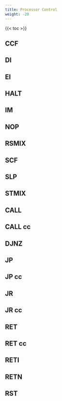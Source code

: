 ```yaml
---
title: Processor Control
weight: -20
---
```


{{< toc >}}

## CCF



## DI



## EI




## HALT



## IM



## NOP



## RSMIX



## SCF



## SLP



## STMIX



## CALL



## CALL cc



## DJNZ



## JP



## JP cc



## JR



## JR cc



## RET



## RET cc



## RETI



## RETN



## RST
